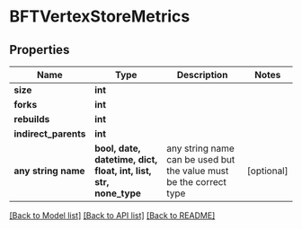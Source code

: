 # BFTVertexStoreMetrics


## Properties
Name | Type | Description | Notes
------------ | ------------- | ------------- | -------------
**size** | **int** |  | 
**forks** | **int** |  | 
**rebuilds** | **int** |  | 
**indirect_parents** | **int** |  | 
**any string name** | **bool, date, datetime, dict, float, int, list, str, none_type** | any string name can be used but the value must be the correct type | [optional]

[[Back to Model list]](../README.md#documentation-for-models) [[Back to API list]](../README.md#documentation-for-api-endpoints) [[Back to README]](../README.md)


